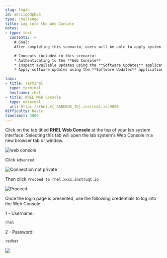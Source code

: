 ```yaml
---
slug: login
id: akciiqodpbo5
type: challenge
title: Log into the Web Console
notes:
- type: text
  contents: |+
    # Goal:
    After completing this scenario, users will be able to apply system updates to Red Hat Enterprise Linux 9 systems.

    # Concepts included in this scenario:
    * Authenticating to the **Web Console**
    * Inspect available updates using the **Software Updates** application
    * Apply software updates using the **Software Updates** application

tabs:
- title: Terminal
  type: terminal
  hostname: rhel
- title: RHEL Web Console
  type: external
  url: https://rhel.${_SANDBOX_ID}.instruqt.io:9090
difficulty: basic
timelimit: 3000
---
```


Click on the tab titled **RHEL Web Console** at the top of  your lab system interface. Selecting this tab will open the lab system's Web Console in a
new browser tab or window.

![web console](../assets/pop-out-2.png)

Click `Advanced`

![Connection not private](../assets/connection-not-private.png)

Then click `Proceed to rhel.xxxx.instruqt.io`

![Proceed](../assets/proceed.png)

Once the login page is presented, use the following credentials to log into the Web Console:

1 - Username:

```bash
rhel
```

2 - Password:

```bash
redhat
```

![](../assets/Web-console-login.png)
